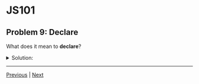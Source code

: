 # JS101
## Problem 9: Declare

What does it mean to **declare**?

<details>
<summary>Solution:</summary>

A variable declaration is a statement that asks the JavaScript engine to reserve space for a variable with a particular name. Optionally, it also specifies an initial value for the variable. JavaScript supplies several ways to declare variables, but the preferred way in modern JavaScript uses the `let`/`const` keywords.

</details>

---

[Previous](08.md) | [Next](10.md)

